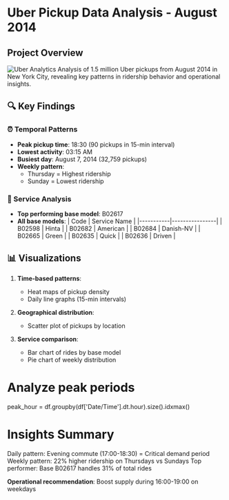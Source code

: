 # Uber Pickup Data Analysis - August 2014

## Project Overview
![Uber Analytics](https://via.placeholder.com/800x400?text=Uber+Pickup+Visualization) <!-- Add actual image path later -->
Analysis of 1.5 million Uber pickups from August 2014 in New York City, revealing key patterns in ridership behavior and operational insights.

## 🔍 Key Findings

### ⏰ Temporal Patterns
- **Peak pickup time**: 18:30 (90 pickups in 15-min interval)
- **Lowest activity**: 03:15 AM
- **Busiest day**: August 7, 2014 (32,759 pickups)
- **Weekly pattern**: 
  - Thursday = Highest ridership 
  - Sunday = Lowest ridership

### 🚗 Service Analysis
- **Top performing base model**: B02617
- **All base models**:
  | Code      | Service Name   |
  |-----------|----------------|
  | B02598    | Hinta          |
  | B02682    | American       |
  | B02684    | Danish-NV      |
  | B02665    | Green          |
  | B02635    | Quick          |
  | B02636    | Driven         |

## 📊 Visualizations
1. **Time-based patterns**:
   - Heat maps of pickup density
   - Daily line graphs (15-min intervals)
  
2. **Geographical distribution**:
   - Scatter plot of pickups by location
  
3. **Service comparison**:
   - Bar chart of rides by base model
   - Pie chart of weekly distribution
  
# Analyze peak periods
peak_hour = df.groupby(df['Date/Time'].dt.hour).size().idxmax()

# Insights Summary
Daily pattern: Evening commute (17:00-18:30) = Critical demand period
Weekly pattern: 22% higher ridership on Thursdays vs Sundays
Top performer: Base B02617 handles 31% of total rides

**Operational recommendation**: Boost supply during 16:00-19:00 on weekdays


